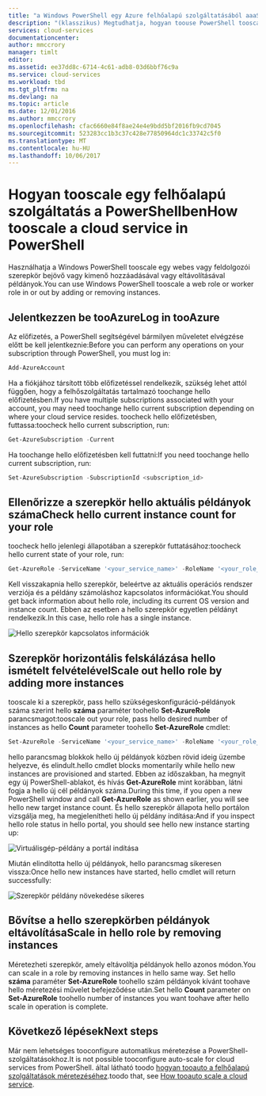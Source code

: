 ```yaml
---
title: "a Windows PowerShell egy Azure felhőalapú szolgáltatásából aaaScale |} Microsoft Docs"
description: "(klasszikus) Megtudhatja, hogyan toouse PowerShell tooscale egy webes vagy feldolgozói szerepkör vagy az Azure-ban."
services: cloud-services
documentationcenter: 
author: mmccrory
manager: timlt
editor: 
ms.assetid: ee37dd8c-6714-4c61-adb8-03d6bbf76c9a
ms.service: cloud-services
ms.workload: tbd
ms.tgt_pltfrm: na
ms.devlang: na
ms.topic: article
ms.date: 12/01/2016
ms.author: mmccrory
ms.openlocfilehash: cfac6660e84f8ae24e4e9bdd5bf2016fb9cd7045
ms.sourcegitcommit: 523283cc1b3c37c428e77850964dc1c33742c5f0
ms.translationtype: MT
ms.contentlocale: hu-HU
ms.lasthandoff: 10/06/2017
---
```

# <a name="how-tooscale-a-cloud-service-in-powershell"></a><span data-ttu-id="6adb9-103">Hogyan tooscale egy felhőalapú szolgáltatás a PowerShellben</span><span class="sxs-lookup"><span data-stu-id="6adb9-103">How tooscale a cloud service in PowerShell</span></span>

<span data-ttu-id="6adb9-104">Használhatja a Windows PowerShell tooscale egy webes vagy feldolgozói szerepkör bejövő vagy kimenő hozzáadásával vagy eltávolításával példányok.</span><span class="sxs-lookup"><span data-stu-id="6adb9-104">You can use Windows PowerShell tooscale a web role or worker role in or out by adding or removing instances.</span></span>  

## <a name="log-in-tooazure"></a><span data-ttu-id="6adb9-105">Jelentkezzen be tooAzure</span><span class="sxs-lookup"><span data-stu-id="6adb9-105">Log in tooAzure</span></span>

<span data-ttu-id="6adb9-106">Az előfizetés, a PowerShell segítségével bármilyen műveletet elvégzése előtt be kell jelentkeznie:</span><span class="sxs-lookup"><span data-stu-id="6adb9-106">Before you can perform any operations on your subscription through PowerShell, you must log in:</span></span>

```powershell
Add-AzureAccount
```

<span data-ttu-id="6adb9-107">Ha a fiókjához társított több előfizetéssel rendelkezik, szükség lehet attól függően, hogy a felhőszolgáltatás tartalmazó toochange hello előfizetésben.</span><span class="sxs-lookup"><span data-stu-id="6adb9-107">If you have multiple subscriptions associated with your account, you may need toochange hello current subscription depending on where your cloud service resides.</span></span> <span data-ttu-id="6adb9-108">toocheck hello előfizetésben, futtassa:</span><span class="sxs-lookup"><span data-stu-id="6adb9-108">toocheck hello current subscription, run:</span></span>

```powershell
Get-AzureSubscription -Current
```

<span data-ttu-id="6adb9-109">Ha toochange hello előfizetésben kell futtatni:</span><span class="sxs-lookup"><span data-stu-id="6adb9-109">If you need toochange hello current subscription, run:</span></span>

```powershell
Set-AzureSubscription -SubscriptionId <subscription_id>
```

## <a name="check-hello-current-instance-count-for-your-role"></a><span data-ttu-id="6adb9-110">Ellenőrizze a szerepkör hello aktuális példányok száma</span><span class="sxs-lookup"><span data-stu-id="6adb9-110">Check hello current instance count for your role</span></span>

<span data-ttu-id="6adb9-111">toocheck hello jelenlegi állapotában a szerepkör futtatásához:</span><span class="sxs-lookup"><span data-stu-id="6adb9-111">toocheck hello current state of your role, run:</span></span>

```powershell
Get-AzureRole -ServiceName '<your_service_name>' -RoleName '<your_role_name>'
```

<span data-ttu-id="6adb9-112">Kell visszakapnia hello szerepkör, beleértve az aktuális operációs rendszer verziója és a példány számoláshoz kapcsolatos információkat.</span><span class="sxs-lookup"><span data-stu-id="6adb9-112">You should get back information about hello role, including its current OS version and instance count.</span></span> <span data-ttu-id="6adb9-113">Ebben az esetben a hello szerepkör egyetlen példányt rendelkezik.</span><span class="sxs-lookup"><span data-stu-id="6adb9-113">In this case, hello role has a single instance.</span></span>

![Hello szerepkör kapcsolatos információk](./media/cloud-services-how-to-scale-powershell/get-azure-role.png)

## <a name="scale-out-hello-role-by-adding-more-instances"></a><span data-ttu-id="6adb9-115">Szerepkör horizontális felskálázása hello ismételt felvételével</span><span class="sxs-lookup"><span data-stu-id="6adb9-115">Scale out hello role by adding more instances</span></span>

<span data-ttu-id="6adb9-116">tooscale ki a szerepkör, pass hello szükségeskonfiguráció-példányok száma szerint hello **száma** paraméter toohello **Set-AzureRole** parancsmagot:</span><span class="sxs-lookup"><span data-stu-id="6adb9-116">tooscale out your role, pass hello desired number of instances as hello **Count** parameter toohello **Set-AzureRole** cmdlet:</span></span>

```powershell
Set-AzureRole -ServiceName '<your_service_name>' -RoleName '<your_role_name>' -Slot <target_slot> -Count <desired_instances>
```

<span data-ttu-id="6adb9-117">hello parancsmag blokkok hello új példányok közben rövid ideig üzembe helyezve, és elindult.</span><span class="sxs-lookup"><span data-stu-id="6adb9-117">hello cmdlet blocks momentarily while hello new instances are provisioned and started.</span></span> <span data-ttu-id="6adb9-118">Ebben az időszakban, ha megnyit egy új PowerShell-ablakot, és hívás **Get-AzureRole** mint korábban, látni fogja a hello új cél példányok száma.</span><span class="sxs-lookup"><span data-stu-id="6adb9-118">During this time, if you open a new PowerShell window and call **Get-AzureRole** as shown earlier, you will see hello new target instance count.</span></span> <span data-ttu-id="6adb9-119">És hello szerepkör állapota hello portálon vizsgálja meg, ha megjelenítheti hello új példány indítása:</span><span class="sxs-lookup"><span data-stu-id="6adb9-119">And if you inspect hello role status in hello portal, you should see hello new instance starting up:</span></span>

![Virtuálisgép-példány a portál indítása](./media/cloud-services-how-to-scale-powershell/role-instance-starting.png)

<span data-ttu-id="6adb9-121">Miután elindította hello új példányok, hello parancsmag sikeresen vissza:</span><span class="sxs-lookup"><span data-stu-id="6adb9-121">Once hello new instances have started, hello cmdlet will return successfully:</span></span>

![Szerepkör példány növekedése sikeres](./media/cloud-services-how-to-scale-powershell/set-azure-role-success.png)

## <a name="scale-in-hello-role-by-removing-instances"></a><span data-ttu-id="6adb9-123">Bővítse a hello szerepkörben példányok eltávolítása</span><span class="sxs-lookup"><span data-stu-id="6adb9-123">Scale in hello role by removing instances</span></span>

<span data-ttu-id="6adb9-124">Méretezheti szerepkör, amely eltávolítja példányok hello azonos módon.</span><span class="sxs-lookup"><span data-stu-id="6adb9-124">You can scale in a role by removing instances in hello same way.</span></span> <span data-ttu-id="6adb9-125">Set hello **száma** paraméter **Set-AzureRole** toohello szám példányok kívánt toohave hello méretezési művelet befejeződése után.</span><span class="sxs-lookup"><span data-stu-id="6adb9-125">Set hello **Count** parameter on **Set-AzureRole** toohello number of instances you want toohave after hello scale in operation is complete.</span></span>

## <a name="next-steps"></a><span data-ttu-id="6adb9-126">Következő lépések</span><span class="sxs-lookup"><span data-stu-id="6adb9-126">Next steps</span></span>

<span data-ttu-id="6adb9-127">Már nem lehetséges tooconfigure automatikus méretezése a PowerShell-szolgáltatásokhoz.</span><span class="sxs-lookup"><span data-stu-id="6adb9-127">It is not possible tooconfigure auto-scale for cloud services from PowerShell.</span></span> <span data-ttu-id="6adb9-128">által látható toodo [hogyan tooauto a felhőalapú szolgáltatások méretezéséhez](cloud-services-how-to-scale-portal.md).</span><span class="sxs-lookup"><span data-stu-id="6adb9-128">toodo that, see [How tooauto scale a cloud service](cloud-services-how-to-scale-portal.md).</span></span>
